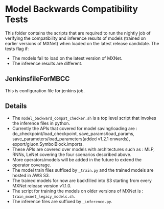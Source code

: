 # Model Backwards Compatibility Tests

This folder contains the scripts that are required to run the nightly job of verifying the compatibility and inference results of models (trained on earlier versions of MXNet) when loaded on the latest release candidate. The tests flag if:
- The models fail to load on the latest version of MXNet.
- The inference results are different. 

 
## JenkinsfileForMBCC
This is configuration file for jenkins job.

## Details
- The `model_backward_compat_checker.sh` is a top level script that invokes the inference files in python. 
- Currently the APIs that covered for model saving/loading are : do_checkpoint/load_checkpoint, save_params/load_params, save_parameters/load_parameters(added v1.2.1 onwards), export/gluon.SymbolBlock.imports. 
- These APIs are covered over models with architectures such as : MLP, RNNs, LeNet covering the four scenarios described above.
- More operators/models will be added in the future to extend the operator coverage. 
- The model train files suffixed by `_train.py` and the trained models are hosted in AWS S3.
- The trained models for now are backfilled into S3 starting from every MXNet release version v1.1.0.
- The script for training the models on older versions of MXNet is : `train_mxnet_legacy_models.sh`.
- The inference files are suffixed by `_inference.py`.

